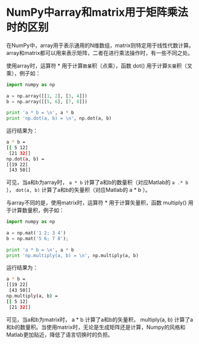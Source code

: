 # NumPy中array和matrix用于矩阵乘法时的区别


在NumPy中，array用于表示通用的N维数组，matrix则特定用于线性代数计算。array和matrix都可以用来表示矩阵，二者在进行乘法操作时，有一些不同之处。

使用array时，运算符 * 用于计算`数量`积（点乘），函数 dot() 用于计算`矢量`积（叉乘），例子如：


```py
import numpy as np
 
a = np.array([[1, 2], [3, 4]])
b = np.array([[5, 6], [7, 8]])
 
print 'a * b = \n', a * b
print 'np.dot(a, b) = \n', np.dot(a, b)
```

运行结果为：

```sh
a * b = 
[[ 5 12]
 [21 32]]
np.dot(a, b) = 
[[19 22]
 [43 50]]
```

可见，当a和b为array时， ```a * b``` 计算了a和b的数量积（对应Matlab的 ```a .* b``` ）， ```dot(a, b)``` 计算了a和b的矢量积（对应Matlab的 a * b ）。

与array不同的是，使用matrix时，运算符 * 用于计算矢量积，函数 multiply() 用于计算数量积，例子如：


```py
import numpy as np
 
a = np.mat('1 2; 3 4')
b = np.mat('5 6; 7 8');
 
print 'a * b = \n', a * b
print 'np.multiply(a, b) = \n', np.multiply(a, b)
```

运行结果为：


```sh
a * b = 
[[19 22]
 [43 50]]
np.multiply(a, b) = 
[[ 5 12]
 [21 32]]
 ```
 
 可见，当a和b为matrix时， a * b 计算了a和b的矢量积， multiply(a, b) 计算了a和b的数量积。当使用matrix时，无论是生成矩阵还是计算，Numpy的风格和Matlab更加贴近，降低了语言切换时的负担。